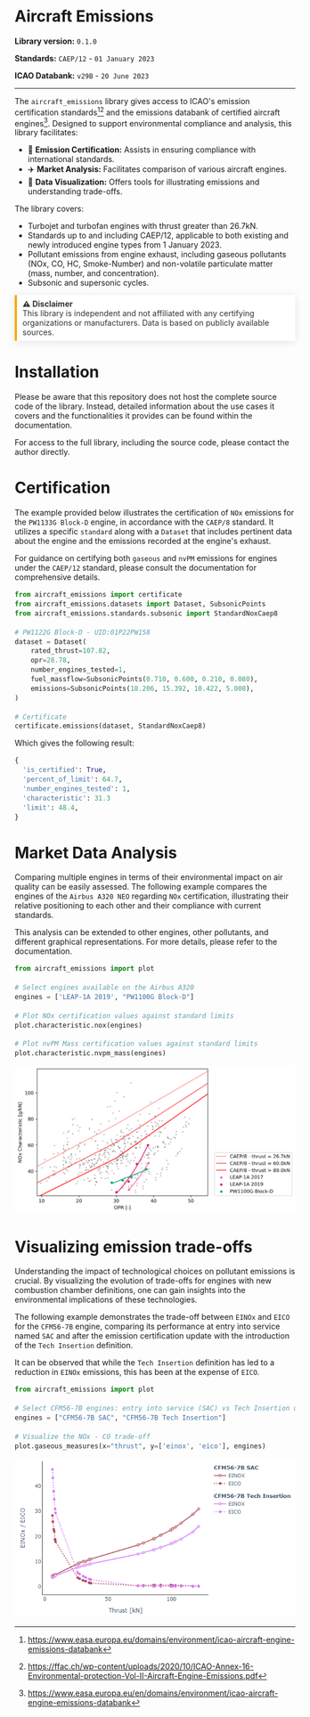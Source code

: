
# Aircraft Emissions

**Library version:** `0.1.0`

**Standards:** `CAEP/12` - `01 January 2023`

**ICAO Databank:** `v29B` - `20 June 2023`

---


The `aircraft_emissions` library gives access to ICAO's emission certification standards[^1][^2] and the  emissions databank of certified aircraft engines[^3]. Designed to support environmental compliance and analysis, this library facilitates:

- :triangular_flag_on_post: **Emission Certification:** Assists in ensuring compliance with international standards.
- :airplane: **Market Analysis:** Facilitates comparison of various aircraft engines.
- :art: **Data Visualization:** Offers tools for illustrating emissions and understanding trade-offs.

The library covers:
- Turbojet and turbofan engines with thrust greater than 26.7kN.
- Standards up to and including CAEP/12, applicable to both existing and newly introduced engine types from 1 January 2023.
- Pollutant emissions from engine exhaust, including gaseous pollutants (NOx, CO, HC, Smoke-Number) and non-volatile particulate matter (mass, number, and concentration).
- Subsonic and supersonic cycles.

<blockquote style="background-color: #ffffff; color: #333; border-left: 4px solid #ffa500; padding: 0.5em 10px; margin: 1em 0; box-shadow: 0 2px 15px rgba(0,0,0,0.1);">
  <strong>⚠️ Disclaimer</strong><br>
  This library is independent and not affiliated with any certifying organizations or manufacturers. Data is based on publicly available sources.
</blockquote>


# Installation
Please be aware that this repository does not host the complete source code of the library. Instead, detailed information about the use cases it covers and the functionalities it provides can be found within the documentation. 

For access to the full library, including the source code, please contact the author directly.

# Certification

The example provided below illustrates the certification of `NOx` emissions for the `PW1133G Block-D` engine, in accordance with the `CAEP/8` standard. It utilizes a specific `standard` along with a `Dataset` that includes pertinent data about the engine and the emissions recorded at the engine's exhaust.

For guidance on certifying both `gaseous` and `nvPM` emissions for engines under the `CAEP/12` standard, please consult the documentation for comprehensive details.

```python
from aircraft_emissions import certificate
from aircraft_emissions.datasets import Dataset, SubsonicPoints
from aircraft_emissions.standards.subsonic import StandardNoxCaep8

# PW1122G Block-D - UID:01P22PW158
dataset = Dataset(
    rated_thrust=107.82,
    opr=28.78,
    number_engines_tested=1,
    fuel_massflow=SubsonicPoints(0.710, 0.600, 0.210, 0.080),
    emissions=SubsonicPoints(18.206, 15.392, 10.422, 5.008),
)

# Certificate
certificate.emissions(dataset, StandardNoxCaep8)
```

Which gives the following result:
``` python
{
  'is_certified': True,
  'percent_of_limit': 64.7,
  'number_engines_tested': 1,
  'characteristic': 31.3
  'limit': 48.4,
}
```

# Market Data Analysis
Comparing multiple engines in terms of their environmental impact on air quality can be easily assessed. The following example compares the engines of the `Airbus A320 NEO` regarding `NOx` certification, illustrating their relative positioning to each other and their compliance with current standards.

This analysis can be extended to other engines, other pollutants, and different graphical representations. For more details, please refer to the documentation.

```python
from aircraft_emissions import plot

# Select engines available on the Airbus A320
engines = ['LEAP-1A 2019', "PW1100G Block-D"]

# Plot NOx certification values against standard limits
plot.characteristic.nox(engines)

# Plot nvPM Mass certification values against standard limits
plot.characteristic.nvpm_mass(engines)
```

![Plot NOx Characteristic](assets/plot_nox_characteristic.png)

# Visualizing emission trade-offs
Understanding the impact of technological choices on pollutant emissions is crucial. By visualizing the evolution of trade-offs for engines with new combustion chamber definitions, one can gain insights into the environmental implications of these technologies. 

The following example demonstrates the trade-off between `EINOx` and `EICO` for the `CFM56-7B` engine, comparing its performance at entry into service named `SAC` and after the emission certification update with the introduction of the `Tech Insertion` definition.

It can be observed that while the `Tech Insertion` definition has led to a reduction in `EINOx` emissions, this has been at the expense of `EICO`.

```python
from aircraft_emissions import plot

# Select CFM56-7B engines: entry into service (SAC) vs Tech Insertion update
engines = ["CFM56-7B SAC", "CFM56-7B Tech Insertion"]

# Visualize the NOx - CO trade-off
plot.gaseous_measures(x="thrust", y=['einox', 'eico'], engines)
```

![Plot trade-offs](assets/trade_offs_cfm56_7b.PNG)


[^1]: https://www.easa.europa.eu/domains/environment/icao-aircraft-engine-emissions-databank

[^2]: https://ffac.ch/wp-content/uploads/2020/10/ICAO-Annex-16-Environmental-protection-Vol-II-Aircraft-Engine-Emissions.pdf

[^3]: https://www.easa.europa.eu/en/domains/environment/icao-aircraft-engine-emissions-databank